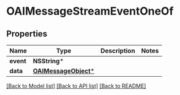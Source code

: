 # OAIMessageStreamEventOneOf

## Properties
Name | Type | Description | Notes
------------ | ------------- | ------------- | -------------
**event** | **NSString*** |  | 
**data** | [**OAIMessageObject***](OAIMessageObject.md) |  | 

[[Back to Model list]](../README.md#documentation-for-models) [[Back to API list]](../README.md#documentation-for-api-endpoints) [[Back to README]](../README.md)


